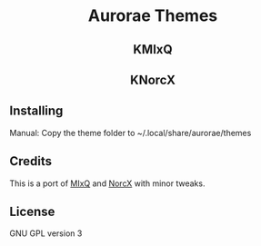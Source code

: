 # <p align="center">Aurorae Themes</p>

## <p align="center">KMIxQ</p>

## <p align="center">KNorcX</p>

## Installing
Manual: Copy the theme folder to ~/.local/share/aurorae/themes

## Credits
This is a port of [MIxQ](https://github.com/owl4ce/yet-another-obt) and [NorcX](https://github.com/owl4ce/yet-another-obt) with minor tweaks.

## License
GNU GPL version 3
